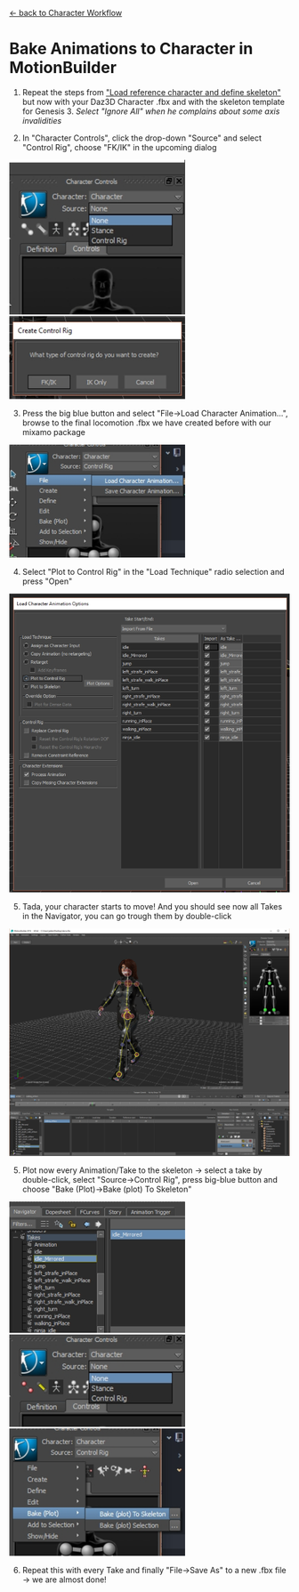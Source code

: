 [<- back to Character Workflow](CharacterWorkflow.md#6-bake-animations-to-the-character-motionbuilder)

# Bake Animations to Character in MotionBuilder

1. Repeat the steps from ["Load reference character and define skeleton"](LocomotionMB.md) but now with your Daz3D Character .fbx and with the skeleton template for Genesis 3.
_Select "Ignore All" when he complains about some axis invalidities_

2. In "Character Controls", click the drop-down "Source" and select "Control Rig", choose "FK/IK" in the upcoming dialog
<p>
  <img src="https://github.com/rocket-monkey/3d-howto/blob/master/docs/images/motionbuilder/fig20.jpg?raw=true" width="316"/>
  <img src="https://github.com/rocket-monkey/3d-howto/blob/master/docs/images/motionbuilder/fig21.jpg?raw=true" width="316"/>
</p>

3. Press the big blue button and select "File->Load Character Animation...", browse to the final locomotion .fbx we have created before with our mixamo package
<p>
  <img src="https://github.com/rocket-monkey/3d-howto/blob/master/docs/images/motionbuilder/fig22.jpg?raw=true" width="316"/>
</p>

4. Select "Plot to Control Rig" in the "Load Technique" radio selection and press "Open"
<p>
  <img src="https://github.com/rocket-monkey/3d-howto/blob/master/docs/images/motionbuilder/fig23.jpg?raw=true" width="550"/>
</p>

5. Tada, your character starts to move! And you should see now all Takes in the Navigator, you can go trough them by double-click
<p>
  <img src="https://github.com/rocket-monkey/3d-howto/blob/master/docs/images/motionbuilder/fig24.jpg?raw=true" width="720"/>
</p>

5. Plot now every Animation/Take to the skeleton -> select a take by double-click, select "Source->Control Rig", press big-blue button and choose "Bake (Plot)->Bake (plot) To Skeleton"
<p>
  <img src="https://github.com/rocket-monkey/3d-howto/blob/master/docs/images/motionbuilder/fig25.jpg?raw=true" width="316"/>
  <img src="https://github.com/rocket-monkey/3d-howto/blob/master/docs/images/motionbuilder/fig27.jpg?raw=true" width="316"/>
  <img src="https://github.com/rocket-monkey/3d-howto/blob/master/docs/images/motionbuilder/fig26.jpg?raw=true" width="316"/>
</p>

6. Repeat this with every Take and finally "File->Save As" to a new .fbx file -> we are almost done!
